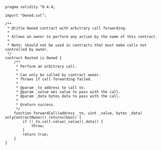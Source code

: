     pragma solidity ^0.4.4;
    
    import "Owned.sol";
    
    /**
     * @title Owned contract with arbitrary call forwarding.
     *
     * Allows an owner to perform any action by the name of this contract.
     *
     * Note: should not be used in contracts that must make calls not controlled by owner.
     */
    contract Rooted is Owned {
        /**
         * Perform an arbitrary call.
         *
         * Can only be called by contract owner.
         * Throws if call forwarding failed.
         *
         * @param _to address to call to.
         * @param _value wei value to pass with the call.
         * @param _data bytes data to pass with the call.
         *
         * @return success.
         */
        function forwardCall(address _to, uint _value, bytes _data) onlyContractOwner() returns(bool) {
            if (!_to.call.value(_value)(_data)) {
                throw;
            }
            return true;
        }
    }

